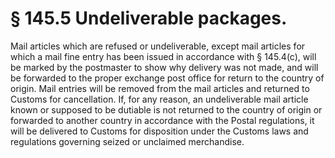 # § 145.5   Undeliverable packages.

Mail articles which are refused or undeliverable, except mail articles for which a mail fine entry has been issued in accordance with § 145.4(c), will be marked by the postmaster to show why delivery was not made, and will be forwarded to the proper exchange post office for return to the country of origin. Mail entries will be removed from the mail articles and returned to Customs for cancellation. If, for any reason, an undeliverable mail article known or supposed to be dutiable is not returned to the country of origin or forwarded to another country in accordance with the Postal regulations, it will be delivered to Customs for disposition under the Customs laws and regulations governing seized or unclaimed merchandise. 




